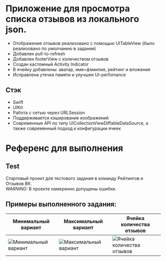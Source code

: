 
# Приложение для просмотра списка отзывов из локального json.  
- Отображение отзывов реализовано с помощью UITableView (было реализовано по умолчанию в задании)
- Добавлен pull-to-refresh
- Добавлен footerView с количеством отзывов
- Создан кастомный Activity Indicator
- В ячейку добавлены: аватар, имя+фамилия, рейтинг и вложения
- Исправлена утечка памяти и улучшен UI-perfomance

## Стэк
- Swift
- UIKit
- Работа с сетью через URLSession
- Поддерживается кэширование изображений
- Современные API по типу UICollectionViewDiffableDataSource, а также современный подход к конфигурации ячеек

# Референс для выполнения
## Test
Стартовый проект для тестового задания в команду Рейтингов и Отзывов ВК.\
*WARNING:* В проекте намеренно допущены ошибки.

## Примеры выполненного задания:

Минимальный вариант|Максимальный вариант|Ячейка количества отзывов
-|-|-
![Минимальный вариант](/Screenshots/1.png) | ![Максимальный вариант](/Screenshots/2.png) | ![Ячейка количества отзывов](/Screenshots/3.png)
